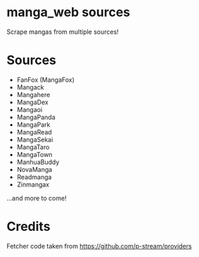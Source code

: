# manga_web sources
Scrape mangas from multiple sources!
# Sources
- FanFox (MangaFox)
- Mangack
- Mangahere
- MangaDex
- Mangaoi
- MangaPanda
- MangaPark
- MangaRead
- MangaSekai
- MangaTaro
- MangaTown
- ManhuaBuddy
- NovaManga
- Readmanga
- Zinmangax

...and more to come!
# Credits
Fetcher code taken from https://github.com/p-stream/providers
